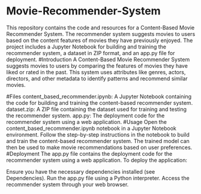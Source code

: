 # Movie-Recommender-System
This repository contains the code and resources for a Content-Based Movie Recommender System. The recommender system suggests movies to users based on the content features of movies they have previously enjoyed. The project includes a Jupyter Notebook for building and training the recommender system, a dataset in ZIP format, and an app.py file for deployment.
#Introduction
A Content-Based Movie Recommender System suggests movies to users by comparing the features of movies they have liked or rated in the past. This system uses attributes like genres, actors, directors, and other metadata to identify patterns and recommend similar movies.

#Files
content_based_recommender.ipynb: A Jupyter Notebook containing the code for building and training the content-based recommender system.
dataset.zip: A ZIP file containing the dataset used for training and testing the recommender system.
app.py: The deployment code for the recommender system using a web application.
#Usage
Open the content_based_recommender.ipynb notebook in a Jupyter Notebook environment.
Follow the step-by-step instructions in the notebook to build and train the content-based recommender system.
The trained model can then be used to make movie recommendations based on user preferences.
#Deployment
The app.py file contains the deployment code for the recommender system using a web application. To deploy the application:

Ensure you have the necessary dependencies installed (see Dependencies).
Run the app.py file using a Python interpreter.
Access the recommender system through your web browser.



